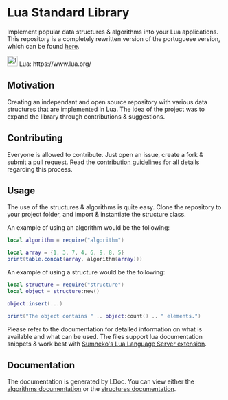 # Lua Standard Library

Implement popular data structures & algorithms into your Lua applications. This repository is a completely rewritten version of the portuguese version, which can be found [here](https://github.com/tomieiro/LuaSTDL).

<p>
  <img src="https://asset.brandfetch.io/idpR3qNoyU/id_LDWZ-VP.svg" alt="lua_logo" width="24px" />  Lua: https://www.lua.org/
</p>

## Motivation

Creating an independant and open source repository with various data structures that are implemented in Lua. The idea of the project was to expand the library through contributions & suggestions.

## Contributing

Everyone is allowed to contribute. Just open an issue, create a fork & submit a pull request. Read the [contribution guidelines](./CONTRIBUTING.md) for all details regarding this process.

## Usage

The use of the structures & algorithms is quite easy. Clone the repository to your project folder, and import & instantiate the structure class.

An example of using an algorithm would be the following:

```lua
local algorithm = require("algorithm")

local array = {1, 3, 7, 4, 6, 9, 8, 5}
print(table.concat(array, algorithm(array)))
```

An example of using a structure would be the following:

```lua
local structure = require("structure")
local object = structure:new()

object:insert(...)

print("The object contains " .. object:count() .. " elements.")
```

Please refer to the documentation for detailed information on what is available and what can be used. The files support lua documentation snippets & work best with [Sumneko's Lua Language Server extension](https://github.com/sumneko/lua-language-server).

## Documentation

The documentation is generated by LDoc. You can view either the [algorithms documentation](https://shawnjb.github.io/lua-standard-library/docs/algorithms) or the [structures documentation](https://shawnjb.github.io/lua-standard-library/docs/structures).